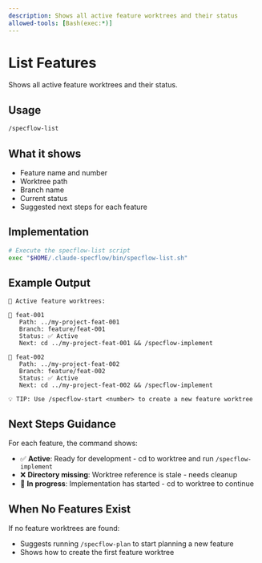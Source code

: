 ```yaml
---
description: Shows all active feature worktrees and their status
allowed-tools: [Bash(exec:*)]
---
```


# List Features

Shows all active feature worktrees and their status.

## Usage

```bash
/specflow-list
```

## What it shows

- Feature name and number
- Worktree path
- Branch name
- Current status
- Suggested next steps for each feature

## Implementation

```bash
# Execute the specflow-list script
exec "$HOME/.claude-specflow/bin/specflow-list.sh"
```

## Example Output

```
🌿 Active feature worktrees:

📁 feat-001
   Path: ../my-project-feat-001
   Branch: feature/feat-001
   Status: ✅ Active
   Next: cd ../my-project-feat-001 && /specflow-implement

📁 feat-002
   Path: ../my-project-feat-002
   Branch: feature/feat-002
   Status: ✅ Active
   Next: cd ../my-project-feat-002 && /specflow-implement

💡 TIP: Use /specflow-start <number> to create a new feature worktree
```

## Next Steps Guidance

For each feature, the command shows:

- ✅ **Active**: Ready for development - cd to worktree and run `/specflow-implement`
- ❌ **Directory missing**: Worktree reference is stale - needs cleanup
- 🚧 **In progress**: Implementation has started - cd to worktree to continue

## When No Features Exist

If no feature worktrees are found:

- Suggests running `/specflow-plan` to start planning a new feature
- Shows how to create the first feature worktree
